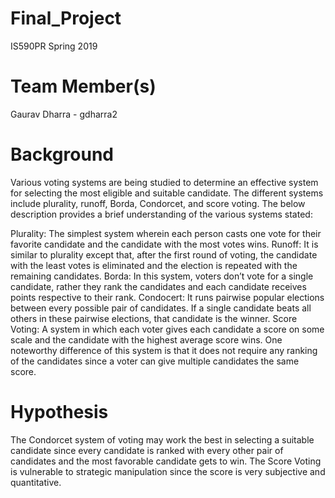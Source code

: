 # Final_Project
IS590PR Spring 2019

# Team Member(s)
Gaurav Dharra - gdharra2

# Background
Various voting systems are being studied to determine an effective system for selecting the most eligible and suitable candidate. The different systems include plurality, runoff, Borda, Condorcet, and score voting. The below description provides a brief understanding of the various systems stated:

  Plurality: The simplest system wherein each person casts one vote for their favorite candidate and the candidate with the most votes wins.
  Runoff: It is similar to plurality except that, after the first round of voting, the candidate with the least votes is eliminated and the election is repeated with the remaining candidates.
  Borda: In this system, voters don’t vote for a single candidate, rather they rank the candidates and each candidate receives points respective to their rank.
  Condocert: It runs pairwise popular elections between every possible pair of candidates. If a single candidate beats all others in these pairwise elections, that candidate is the winner.
  Score Voting: A system in which each voter gives each candidate a score on some scale and the candidate with the highest average score wins. One noteworthy difference of this system is that it does not require any ranking of the candidates since a voter can give multiple candidates the same score.

# Hypothesis
  The Condorcet system of voting may work the best in selecting a suitable candidate since every candidate is ranked with every other pair of candidates and the most favorable candidate gets to win.
  The Score Voting is vulnerable to strategic manipulation since the score is very subjective and quantitative. 

